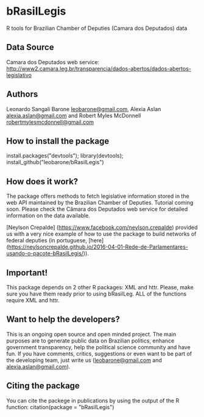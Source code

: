# bRasilLegis
R tools for Brazilian Chamber of Deputies (Camara dos Deputados) data

## Data Source
Camara dos Deputados web service: http://www2.camara.leg.br/transparencia/dados-abertos/dados-abertos-legislativo

## Authors
Leonardo Sangali Barone <leobarone@gmail.com>, Alexia Aslan <alexia.aslan@gmail.com> and Robert Myles McDonnell <robertmylesmcdonnell@gmail.com>

## How to install the package
install.packages("devtools"); library(devtools);
install_github("leobarone/bRasilLegis")

## How does it work?
The package offers methods to fetch legislative information stored in the web API maintained by the Brazilian Chamber of Deputies. Tutorial coming soon. Please check the Câmara dos Deputados web service for detailed information on the data available.

[Neylson Crepalde] (https://www.facebook.com/neylson.crepalde) provided us with a very nice example of how to use the package to build networks of federal deputies (in portuguese, [here] (https://neylsoncrepalde.github.io/2016-04-01-Rede-de-Parlamentares-usando-o-pacote-bRasilLegis/)).

## Important!
This package depends on 2 other R packages: XML and httr. Please, make sure you have them ready prior to using bRasilLeg. ALL of the functions require XML and httr.

## Want to help the developers?
This is an ongoing open source and open minded project. The main purposes are to generate public data on Brazilian politics, enhance government transparency, help the political science community and have fun. If you have comments, critics, suggestions or even want to be part of the developing team, just write us (leobarone@gmail.com and alexia.aslan@gmail.com).

## Citing the package
You can cite the packege in publications by using the output of the R function:
citation(package = "bRasilLegis")
